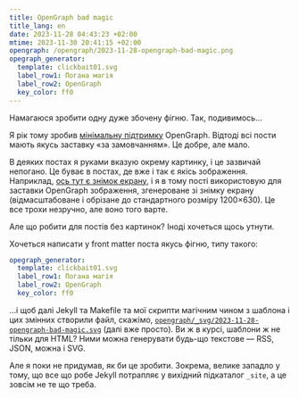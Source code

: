 ```yaml
---
title: OpenGraph bad magic
title_lang: en
date: 2023-11-28 04:43:23 +02:00
mtime: 2023-11-30 20:41:15 +02:00
opengraph: /opengraph/2023-11-28-opengraph-bad-magic.png
opegraph_generator:
  template: clickbait01.svg
  label_row1: Погана магія
  label_row2: OpenGraph
  key_color: ff0
---
```


Намагаюся зробити одну дуже збочену фігню. Так, подивимось…

Я рік тому зробив [мінімальну підтримку][1] OpenGraph. Відтоді всі пости мають якусь заставку «за замовчанням». Це добре, але мало.

В деяких постах я руками вказую окрему картинку, і це зазвичай непогано. Це буває в постах, де вже і так є якісь зображення. Наприклад, [ось тут є знімок екрану][2], і я в тому пості використовую для заставки OpenGraph зображення, згенероване зі знімку екрану (відмасштабоване і обрізане до стандартного розміру 1200×630). Це все трохи незручно, але воно того варте.

Але що робити для постів без картинок? Іноді хочеться щось утнути.

Хочеться написати у front matter поста якусь фігню, типу такого:

```yaml
opegraph_generator:
  template: clickbait01.svg
  label_row1: Погана магія
  label_row2: OpenGraph
  key_color: ff0
```

…і щоб далі Jekyll та Makefile та мої скрипти магічним чином з шаблона і цих змінних створили файл, скажімо, [`opengraph/_svg/2023-11-28-opengraph-bad-magic.svg`][3] (далі вже просто). Ви ж в курсі, шаблони ж не тільки для <abbr>HTML</abbr>? Ними можна генерувати будь-що текстове — <abbr>RSS</abbr>, <abbr>JSON</abbr>, можна і <abbr>SVG</abbr>.

Але я поки не придумав, як би це зробити. Зокрема, велике западло у тому, що все що робе Jekyll потрапляє у вихідний підкаталог `_site`, а це зовсім не те що треба.

[1]: /2022/07/16/opengraph-image.html
[2]: /2023/10/16/hello-kubuntu.html
[3]: https://github.com/dk487/test.de.co.ua/blob/master/opengraph/_svg/2023-11-28-opengraph-bad-magic.svg?plain=1
